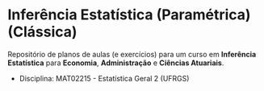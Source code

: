 # Inferência Estatística (Paramétrica) (Clássica)

Repositório de planos de aulas (e exercícios) para um curso em **Inferência Estatística** para **Economia**, **Administração** e **Ciências Atuariais**.  

* Disciplina: MAT02215 - Estatística Geral 2 (UFRGS)

